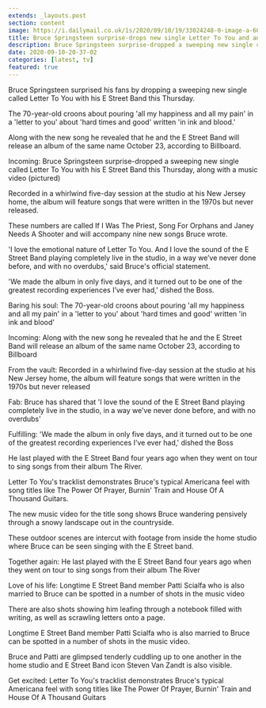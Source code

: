 ```yaml
---
extends: _layouts.post
section: content
image: https://i.dailymail.co.uk/1s/2020/09/10/19/33024248-0-image-a-60_1599764121533.jpg 
title: Bruce Springsteen surprise-drops new single Letter To You and announces upcoming album 
description: Bruce Springsteen surprise-dropped a sweeping new single called Letter To You with his E Street Band this Thursday. An album of the same name is due out October 23. 
date: 2020-09-10-20-37-02 
categories: [latest, tv] 
featured: true 
--- 
```

Bruce Springsteen surprised his fans by dropping a sweeping new single called Letter To You with his E Street Band this Thursday.

The 70-year-old croons about pouring 'all my happiness and all my pain' in a 'letter to you' about 'hard times and good' written 'in ink and blood.'

Along with the new song he revealed that he and the E Street Band will release an album of the same name October 23, according to Billboard.

Incoming: Bruce Springsteen surprise-dropped a sweeping new single called Letter To You with his E Street Band this Thursday, along with a music video (pictured)

Recorded in a whirlwind five-day session at the studio at his New Jersey home, the album will feature songs that were written in the 1970s but never released.

These numbers are called If I Was The Priest, Song For Orphans and Janey Needs A Shooter and will accompany nine new songs Bruce wrote.

'I love the emotional nature of Letter To You. And I love the sound of the E Street Band playing completely live in the studio, in a way we’ve never done before, and with no overdubs,' said Bruce's official statement.

'We made the album in only five days, and it turned out to be one of the greatest recording experiences I’ve ever had,' dished the Boss.

Baring his soul: The 70-year-old croons about pouring 'all my happiness and all my pain' in a 'letter to you' about 'hard times and good' written 'in ink and blood'

Incoming: Along with the new song he revealed that he and the E Street Band will release an album of the same name October 23, according to Billboard

From the vault: Recorded in a whirlwind five-day session at the studio at his New Jersey home, the album will feature songs that were written in the 1970s but never released

Fab: Bruce has shared that 'I love the sound of the E Street Band playing completely live in the studio, in a way we’ve never done before, and with no overdubs'

Fulfilling: 'We made the album in only five days, and it turned out to be one of the greatest recording experiences I’ve ever had,' dished the Boss

He last played with the E Street Band four years ago when they went on tour to sing songs from their album The River.

Letter To You's tracklist demonstrates Bruce's typical Americana feel with song titles like The Power Of Prayer, Burnin' Train and House Of A Thousand Guitars.

The new music video for the title song shows Bruce wandering pensively through a snowy landscape out in the countryside.

These outdoor scenes are intercut with footage from inside the home studio where Bruce can be seen singing with the E Street band.

Together again: He last played with the E Street Band four years ago when they went on tour to sing songs from their album The River

Love of his life: Longtime E Street Band member Patti Scialfa who is also married to Bruce can be spotted in a number of shots in the music video

There are also shots showing him leafing through a notebook filled with writing, as well as scrawling letters onto a page.

Longtime E Street Band member Patti Scialfa who is also married to Bruce can be spotted in a number of shots in the music video.

Bruce and Patti are glimpsed tenderly cuddling up to one another in the home studio and E Street Band icon Steven Van Zandt is also visible. 

Get excited: Letter To You's tracklist demonstrates Bruce's typical Americana feel with song titles like The Power Of Prayer, Burnin' Train and House Of A Thousand Guitars

